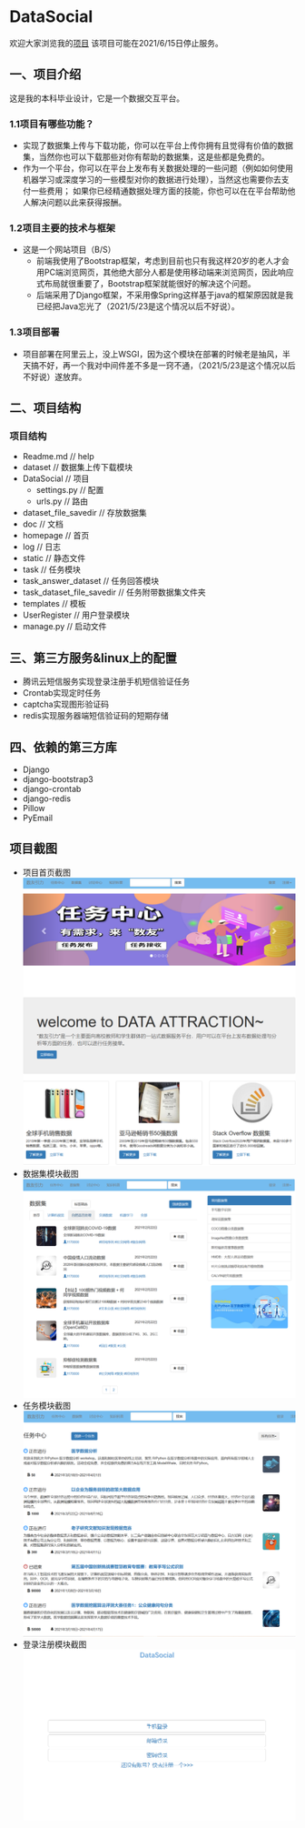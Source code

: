 # DataSocial

欢迎大家浏览我的[项目](http://cjmdatasocial.top:8000/)   该项目可能在2021/6/15日停止服务。



## 一、项目介绍
这是我的本科毕业设计，它是一个数据交互平台。
### 1.1项目有哪些功能？
- 实现了数据集上传与下载功能，你可以在平台上传你拥有且觉得有价值的数据集，当然你也可以下载那些对你有帮助的数据集，这是些都是免费的。
- 作为一个平台，你可以在平台上发布有关数据处理的一些问题（例如如何使用机器学习或深度学习的一些模型对你的数据进行处理），当然这也需要你去支付一些费用；
如果你已经精通数据处理方面的技能，你也可以在在平台帮助他人解决问题以此来获得报酬。
### 1.2项目主要的技术与框架
- 这是一个网站项目（B/S）
  - 前端我使用了Bootstrap框架，考虑到目前也只有我这样20岁的老人才会用PC端浏览网页，其他绝大部分人都是使用移动端来浏览网页，因此响应式布局就很重要了，Bootstrap框架就能很好的解决这个问题。
  - 后端采用了Django框架，不采用像Spring这样基于java的框架原因就是我已经把Java忘光了（2021/5/23是这个情况以后不好说）。
### 1.3项目部署
- 项目部署在阿里云上，没上WSGI，因为这个模块在部署的时候老是抽风，半天搞不好，再一个我对中间件差不多是一窍不通，（2021/5/23是这个情况以后不好说）遂放弃。

## 二、项目结构
### 项目结构
- Readme.md                   // help
- dataset                     // 数据集上传下载模块
- DataSocial                  // 项目
  - settings.py             // 配置
  - urls.py                 // 路由
- dataset_file_savedir        // 存放数据集
- doc                         // 文档
- homepage                    // 首页
- log                         // 日志
- static                      // 静态文件
- task                        // 任务模块
- task_answer_dataset         // 任务回答模块
- task_dataset_file_savedir   // 任务附带数据集文件夹
- templates                   // 模板
- UserRegister                // 用户登录模块
- manage.py                   // 启动文件

## 三、第三方服务&linux上的配置
- 腾讯云短信服务实现登录注册手机短信验证任务
- Crontab实现定时任务
- captcha实现图形验证码
- redis实现服务器端短信验证码的短期存储

## 四、依赖的第三方库
- Django
- django-bootstrap3
- django-crontab
- django-redis 
- Pillow
- PyEmail

## 项目截图
- 项目首页截图
![Image text](https://github.com/Samchengjiaming/README_img/blob/master/homepage.PNG)
- 数据集模块截图
![Image text](https://github.com/Samchengjiaming/README_img/blob/master/dataset.PNG)
- 任务模块截图
![Image text](https://github.com/Samchengjiaming/README_img/blob/master/task.PNG)
- 登录注册模块截图
![Image text](https://github.com/Samchengjiaming/README_img/blob/master/sign_in.PNG)

